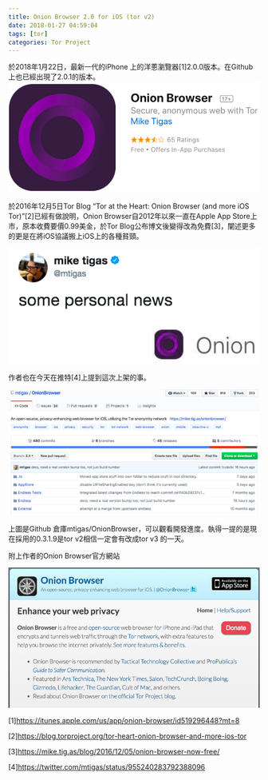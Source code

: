 ```yaml
---
title: Onion Browser 2.0 for iOS (tor v2)
date: 2018-01-27 04:59:04
tags: [tor]
categories: Tor Project
---
```

於2018年1月22日，最新一代的iPhone 上的洋蔥瀏覽器[1]2.0.0版本。在Github上也已經出現了2.0.1的版本。
![](/image/tor21.png)

<!-- more --> 

於2016年12月5日Tor Blog “Tor at the Heart: Onion Browser (and more iOS Tor)”[2]已經有做說明，Onion Browser自2012年以來一直在Apple App Store上市，原本收費要價0.99美金，於Tor Blog公布博文後變得改為免費[3]，闡述更多的更是在將iOS協議搬上iOS上的各種貧頸。

![](/image/tor22.png)

作者也在今天在推特[4]上提到這次上架的事。

![](/image/tor23.png)

上圖是Github 倉庫mtigas/OnionBrowser，可以觀看開發進度。執得一提的是現在採用的0.3.1.9是tor v2相信一定會有改成tor v3 的一天。

附上作者的Onion Browser官方網站

![](/image/tor24.png)

[1]https://itunes.apple.com/us/app/onion-browser/id519296448?mt=8

[2]https://blog.torproject.org/tor-heart-onion-browser-and-more-ios-tor

[3]https://mike.tig.as/blog/2016/12/05/onion-browser-now-free/

[4]https://twitter.com/mtigas/status/955240283792388096
